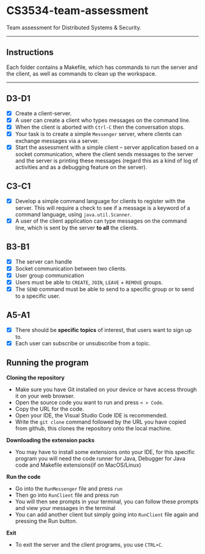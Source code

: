 # CS3534-team-assessment

Team assessment for Distributed Systems &amp; Security.

---

## Instructions

Each folder contains a Makefile, which has commands to run the server and the client, as well as commands to clean up the workspace.

---

## D3-D1

- [x]  Create a client-server.
- [x]  A user can create a client who types messages on the command line.
- [x]  When the client is aborted with `Ctrl-C` then the conversation stops.
- [x]  Your task is to create a simple `Messenger` server, where clients can exchange messages via a server.
- [x]  Start the assessment with a simple client – server application based on a socket communication, where the client sends messages to the server and the server is printing these messages
(regard this as a kind of log of activities and as a debugging feature on the server).

## C3-C1

- [x]  Develop a simple command language for clients to register with the server. This will require a check to see if a message is a keyword of a command language, using `java.util.Scanner`.
- [x]  A user of the client application can type messages on the command line, which is sent by the server **to all** the clients.

## B3-B1

- [x]  The server can handle
  - [x]  Socket communication between two clients.
  - [x]  User group communication
- [x]  Users must be able to `CREATE`, `JOIN`, `LEAVE` + `REMOVE` groups.
- [x]  The `SEND` command must be able to send to a specific group or to send to a specific user.

## A5-A1

- [x]  There should be **specific topics** of interest, that users want to sign up to.
- [x]  Each user can subscribe or unsubscribe from a topic.

## Running the program

**Cloning the repository**
- Make sure you have Git installed on your device or have access through it on your web browser. 
- Open the source code you want to run and press `< > Code`. 
- Copy the URL for the code.
- Open your IDE, the Visual Studio Code IDE  is recommended.
- Write the `git clone` command followed by the URL you have copied from github, this clones the repository onto the local machine.

**Downloading the extension packs**

- You may have to install some extensions onto your IDE, for this specific program you will need the code runner for Java, Debugger for Java code and Makefile extensions(if on MacOS/Linux)

**Run the code**

- Go into the `RunMessenger` file and press `run` 
- Then go into `RunClient` file and press run
- You will then see prompts in your terminal, you can follow these prompts and view your messages in the terminal 
- You can add another client but simply going into `RunClient` file again and pressing the Run button.

**Exit**

- To exit the server and the client programs, you use `CTRL+C`.

